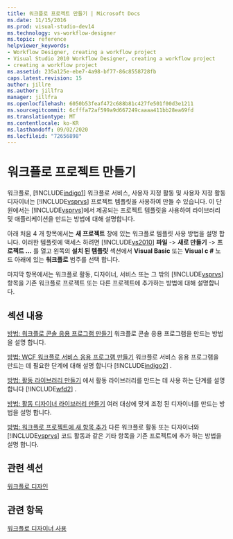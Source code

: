 ```yaml
---
title: 워크플로 프로젝트 만들기 | Microsoft Docs
ms.date: 11/15/2016
ms.prod: visual-studio-dev14
ms.technology: vs-workflow-designer
ms.topic: reference
helpviewer_keywords:
- Workflow Designer, creating a workflow project
- Visual Studio 2010 Workflow Designer, creating a workflow project
- creating a workflow project
ms.assetid: 235a125e-ebe7-4a98-bf77-86c8558728fb
caps.latest.revision: 15
author: jillre
ms.author: jillfra
manager: jillfra
ms.openlocfilehash: 6050b53feaf472c688b81c427fe501f00d3e1211
ms.sourcegitcommit: 6cfffa72af599a9d667249caaaa411bb28ea69fd
ms.translationtype: MT
ms.contentlocale: ko-KR
ms.lasthandoff: 09/02/2020
ms.locfileid: "72656898"
---
```

# <a name="creating-a-workflow-project"></a>워크플로 프로젝트 만들기
워크플로, [!INCLUDE[indigo1](../includes/indigo1-md.md)] 워크플로 서비스, 사용자 지정 활동 및 사용자 지정 활동 디자이너는 [!INCLUDE[vsprvs](../includes/vsprvs-md.md)] 프로젝트 템플릿을 사용하여 만들 수 있습니다. 이 단원에서는 [!INCLUDE[vsprvs](../includes/vsprvs-md.md)]에서 제공되는 프로젝트 템플릿을 사용하여 라이브러리 및 애플리케이션을 만드는 방법에 대해 설명합니다.

 아래 처음 4 개 항목에서는 **새 프로젝트** 창에 있는 워크플로 템플릿 사용 방법을 설명 합니다. 이러한 템플릿에 액세스 하려면 [!INCLUDE[vs2010](../includes/vs2010-md.md)] **파일**  ->  **새로 만들기**  ->  **프로젝트 ...** 를 열고 왼쪽의 **설치 된 템플릿** 섹션에서 **Visual Basic** 또는 **Visual c #** 노드 아래에 있는 **워크플로** 범주를 선택 합니다.

 마지막 항목에서는 워크플로 활동, 디자이너, 서비스 또는 그 밖의 [!INCLUDE[vsprvs](../includes/vsprvs-md.md)] 항목을 기존 워크플로 프로젝트 또는 다른 프로젝트에 추가하는 방법에 대해 설명합니다.

## <a name="in-this-section"></a>섹션 내용
 [방법: 워크플로 콘솔 응용 프로그램 만들기](../workflow-designer/how-to-create-a-workflow-console-application.md) 워크플로 콘솔 응용 프로그램을 만드는 방법을 설명 합니다.

 [방법: WCF 워크플로 서비스 응용 프로그램 만들기](../workflow-designer/how-to-create-a-wcf-workflow-service-application.md) 워크플로 서비스 응용 프로그램을 만드는 데 필요한 단계에 대해 설명 합니다 [!INCLUDE[indigo2](../includes/indigo2-md.md)] .

 [방법: 활동 라이브러리 만들기](../workflow-designer/how-to-create-an-activity-library.md) 에서 활동 라이브러리를 만드는 데 사용 하는 단계를 설명 합니다 [!INCLUDE[wfd2](../includes/wfd2-md.md)] .

 [방법: 활동 디자이너 라이브러리 만들기](../workflow-designer/how-to-create-an-activity-designer-library.md) 여러 대상에 맞게 조정 된 디자이너를 만드는 방법을 설명 합니다.

 [방법: 워크플로 프로젝트에 새 항목 추가](../workflow-designer/how-to-add-a-new-item-to-a-workflow-project.md) 다른 워크플로 활동 또는 디자이너와 [!INCLUDE[vsprvs](../includes/vsprvs-md.md)] 코드 활동과 같은 기타 항목을 기존 프로젝트에 추가 하는 방법을 설명 합니다.

## <a name="related-sections"></a>관련 섹션
 [워크플로 디자인](https://msdn.microsoft.com/library/41f727b5-b142-4c1b-b046-492b96135ae6)

## <a name="see-also"></a>관련 항목
 [워크플로 디자이너 사용](../workflow-designer/using-the-workflow-designer.md)